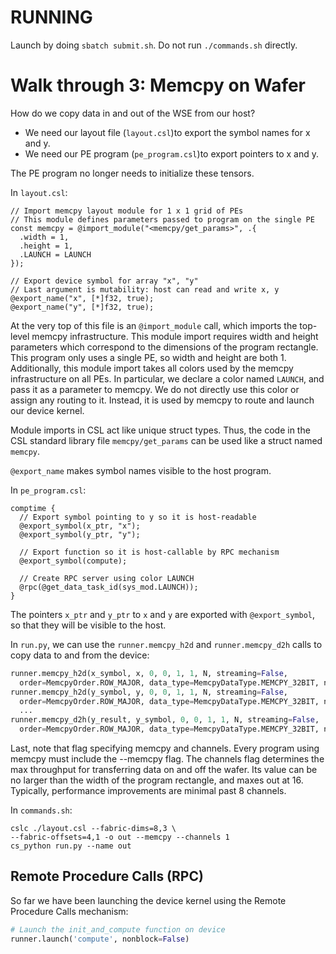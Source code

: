 # RUNNING

Launch by doing `sbatch submit.sh`. Do not run `./commands.sh` directly.

# Walk through 3: Memcpy on Wafer


How do we copy data in and out of the WSE from our host?

* We need our layout file (`layout.csl`)to export the symbol names for x and y.
* We need our PE program (`pe_program.csl`)to export pointers to x and y. 

The PE program no longer needs to initialize these tensors.

In `layout.csl`:
```
// Import memcpy layout module for 1 x 1 grid of PEs
// This module defines parameters passed to program on the single PE
const memcpy = @import_module("<memcpy/get_params>", .{
  .width = 1,
  .height = 1,
  .LAUNCH = LAUNCH
});

// Export device symbol for array "x", "y"
// Last argument is mutability: host can read and write x, y
@export_name("x", [*]f32, true);
@export_name("y", [*]f32, true);
```
At the very top of this file is an `@import_module` call, which imports the top-level memcpy infrastructure. This module import requires width and height parameters which correspond to the dimensions of the program rectangle. This program only uses a single PE, so width and height are both 1. Additionally, this module import takes all colors used by the memcpy infrastructure on all PEs. In particular, we declare a color named `LAUNCH`, and pass it as a parameter to memcpy. We do not directly use this color or assign any routing to it. Instead, it is used by memcpy to route and launch our device kernel.

Module imports in CSL act like unique struct types. Thus, the code in the CSL standard library file `memcpy/get_params` can be used like a struct named `memcpy`.

`@export_name` makes symbol names visible to the host program.

In `pe_program.csl`:
```
comptime {
  // Export symbol pointing to y so it is host-readable
  @export_symbol(x_ptr, "x");
  @export_symbol(y_ptr, "y");

  // Export function so it is host-callable by RPC mechanism
  @export_symbol(compute);

  // Create RPC server using color LAUNCH
  @rpc(@get_data_task_id(sys_mod.LAUNCH));
}
```
The pointers `x_ptr` and `y_ptr` to `x` and `y` are exported with `@export_symbol`, so that they will be visible to the host.

In `run.py`, we can use the `runner.memcpy_h2d` and `runner.memcpy_d2h` calls to copy data to and from the device:
``` Python
runner.memcpy_h2d(x_symbol, x, 0, 0, 1, 1, N, streaming=False,
  order=MemcpyOrder.ROW_MAJOR, data_type=MemcpyDataType.MEMCPY_32BIT, nonblock=False)
runner.memcpy_h2d(y_symbol, y, 0, 0, 1, 1, N, streaming=False,
  order=MemcpyOrder.ROW_MAJOR, data_type=MemcpyDataType.MEMCPY_32BIT, nonblock=False)
  ...
runner.memcpy_d2h(y_result, y_symbol, 0, 0, 1, 1, N, streaming=False,
  order=MemcpyOrder.ROW_MAJOR, data_type=MemcpyDataType.MEMCPY_32BIT, nonblock=False)
```

Last, note that flag specifying memcpy and channels. Every program using memcpy must include the --memcpy flag. The channels flag determines the max throughput for transferring data on and off the wafer. Its value can be no larger than the width of the program rectangle, and maxes out at 16. Typically, performance improvements are minimal past 8 channels.

In `commands.sh`:

```
cslc ./layout.csl --fabric-dims=8,3 \
--fabric-offsets=4,1 -o out --memcpy --channels 1
cs_python run.py --name out
```

## Remote Procedure Calls (RPC)

So far we have been launching the device kernel using the Remote Procedure Calls mechanism:

```  Python
# Launch the init_and_compute function on device
runner.launch('compute', nonblock=False)
```

